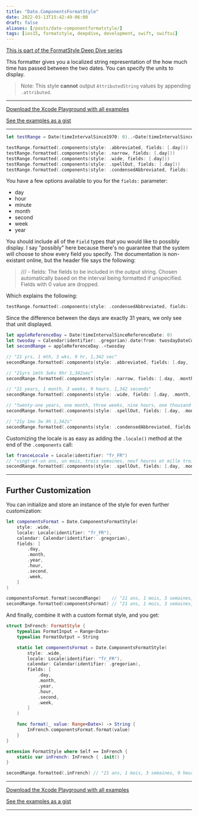 ```yaml
---
title: "Date.ComponentsFormatStyle"
date: 2022-03-13T15:42:49-06:00
draft: false
aliases: [/posts/date-componentformatstyle/]
tags: [ios15, formatstyle, deepdive, development, swift, swiftui]
---
```


[This is part of the FormatStyle Deep Dive series](/posts/formatstyle-deep-dive)

This formatter gives you a localized string representation of the how much time has passed between the two dates. You can specify the units to display.

> Note: This style **cannot** output `AttributedString` values by appending `.attributed`.

<hr>

[Download the Xcode Playground with all examples](https://github.com/brettohland/FormatStylesDeepDive/)

[See the examples as a gist](https://gist.github.com/brettohland/ac2fbd1446bc7bb64da491587b010e3c)

<hr>

```Swift
let testRange = Date(timeIntervalSince1970: 0)..<Date(timeIntervalSinceReferenceDate: 0)

testRange.formatted(.components(style: .abbreviated, fields: [.day])) 			// "11,323 days"
testRange.formatted(.components(style: .narrow, fields: [.day])) 				// "11,323days"
testRange.formatted(.components(style: .wide, fields: [.day])) 					// "11,323 days"
testRange.formatted(.components(style: .spellOut, fields: [.day])) 				// "eleven thousand three hundred twenty-three days"
testRange.formatted(.components(style: .condensedAbbreviated, fields: [.day]))  // "11,323d"
```

You have a few options available to you for the `fields:` parameter:

- day
- hour
- minute
- month
- second
- week
- year

You should include all of the `Field` types that you would like to possibly display. I say "possibly" here because there's no guarantee that the system will choose to show every field you specify. The documentation is non-existant online, but the header file says the following:

> ///   - fields: The fields to be included in the output string. Chosen automatically based on the interval being formatted if unspecified. Fields with 0 value are dropped.

Which explains the following:

```Swift
testRange.formatted(.components(style: .condensedAbbreviated, fields: [.day, .month, .year, .hour, .second, .week])) // "31y"
```

Since the difference between the days are exactly 31 years, we only see that unit displayed.

```Swift
let appleReferenceDay = Date(timeIntervalSinceReferenceDate: 0)
let twosday = Calendar(identifier: .gregorian).date(from: twosdayDateComponents)!
let secondRange = appleReferenceDay..<twosday

// "21 yrs, 1 mth, 3 wks, 9 hr, 1,342 sec"
secondRange.formatted(.components(style: .abbreviated, fields: [.day, .month, .year, .hour, .second, .week]))

// "21yrs 1mth 3wks 9hr 1,342sec"
secondRange.formatted(.components(style: .narrow, fields: [.day, .month, .year, .hour, .second, .week]))

// "21 years, 1 month, 3 weeks, 9 hours, 1,342 seconds"
secondRange.formatted(.components(style: .wide, fields: [.day, .month, .year, .hour, .second, .week]))

// "twenty-one years, one month, three weeks, nine hours, one thousand three hundred forty-two seconds"
secondRange.formatted(.components(style: .spellOut, fields: [.day, .month, .year, .hour, .second, .week]))

// "21y 1mo 3w 9h 1,342s"
secondRange.formatted(.components(style: .condensedAbbreviated, fields: [.day, .month, .year, .hour, .second, .week]))
```

Customizing the locale is as easy as adding the `.locale()` method at the end of the `.components` call:

```Swift
let franceLocale = Locale(identifier: "fr_FR")
// "vingt-et-un ans, un mois, trois semaines, neuf heures et mille trois cent quarante-deux secondes"
secondRange.formatted(.components(style: .spellOut, fields: [.day, .month, .year, .hour, .second, .week]).locale(franceLocale))
```

<hr>

## Further Customization

You can initialize and store an instance of the style for even further customization:

```Swift
let componentsFormat = Date.ComponentsFormatStyle(
    style: .wide,
    locale: Locale(identifier: "fr_FR"),
    calendar: Calendar(identifier: .gregorian),
    fields: [
        .day,
        .month,
        .year,
        .hour,
        .second,
        .week,
    ]
)

componentsFormat.format(secondRange)    // "21 ans, 1 mois, 3 semaines, 9 heures et 1 342 secondes"
secondRange.formatted(componentsFormat) // "21 ans, 1 mois, 3 semaines, 9 heures et 1 342 secondes"
```

And finally, combine it with a custom format style, and you get:

```Swift
struct InFrench: FormatStyle {
    typealias FormatInput = Range<Date>
    typealias FormatOutput = String

    static let componentsFormat = Date.ComponentsFormatStyle(
        style: .wide,
        locale: Locale(identifier: "fr_FR"),
        calendar: Calendar(identifier: .gregorian),
        fields: [
            .day,
            .month,
            .year,
            .hour,
            .second,
            .week,
        ]
    )

    func format(_ value: Range<Date>) -> String {
        InFrench.componentsFormat.format(value)
    }
}

extension FormatStyle where Self == InFrench {
    static var inFrench: InFrench { .init() }
}

secondRange.formatted(.inFrench) // "21 ans, 1 mois, 3 semaines, 9 heures et 1 342 secondes"
```

<hr>

[Download the Xcode Playground with all examples](https://github.com/brettohland/FormatStylesDeepDive/)

[See the examples as a gist](https://gist.github.com/brettohland/ac2fbd1446bc7bb64da491587b010e3c)

<hr>
